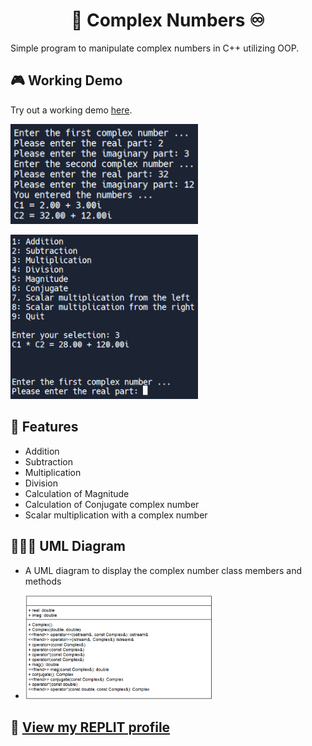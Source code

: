 <h1 align="center"> 🔢 Complex Numbers ♾️</h1>

Simple program to manipulate complex numbers in C++ utilizing OOP. 

## 🎮 Working Demo

Try out a working demo [here](https://onlinegdb.com/_vQXtfSMK).
<p align="left" style="">
  <img src="https://raw.githubusercontent.com/AndyDerevyanko/complex-numbers/main/images/demo1.png" alt="demo" width="300">
</p>
<p align="left" style="">
  <img src="https://raw.githubusercontent.com/AndyDerevyanko/complex-numbers/main/images/demo2.png" alt="demo2" width="300">
</p>

## 🧩 Features

- Addition
- Subtraction
- Multiplication
- Division
- Calculation of Magnitude
- Calculation of Conjugate complex number
- Scalar multiplication with a complex number

## 👨‍👦‍👦 UML Diagram

- A UML diagram to display the complex number class members and methods
- 
  <p align="left" style="">
  <img src="https://raw.githubusercontent.com/AndyDerevyanko/complex-numbers/main/images/UML.png" alt="UML diagram" width="300">
</p>

 ## 🔮 [View my REPLIT profile](https://replit.com/@AndyDerevyanko) ## 


